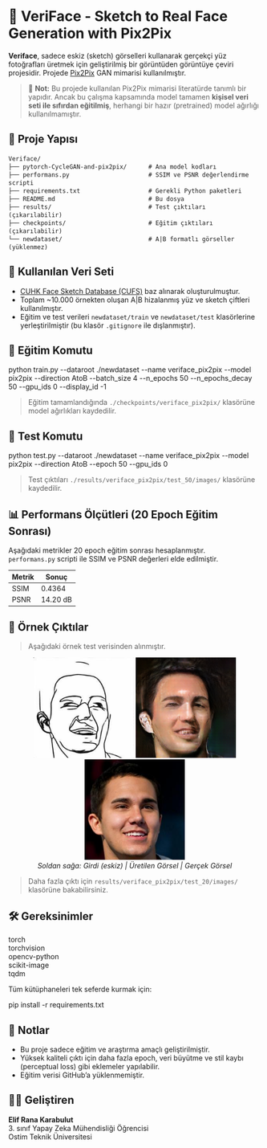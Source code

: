 # 🧠 VeriFace - Sketch to Real Face Generation with Pix2Pix

**Veriface**, sadece eskiz (sketch) görselleri kullanarak gerçekçi yüz fotoğrafları üretmek için geliştirilmiş bir görüntüden görüntüye çeviri projesidir. Projede [Pix2Pix](https://phillipi.github.io/pix2pix/) GAN mimarisi kullanılmıştır.
> 📌 **Not:** Bu projede kullanılan Pix2Pix mimarisi literatürde tanımlı bir yapıdır. Ancak bu çalışma kapsamında model tamamen **kişisel veri seti ile sıfırdan eğitilmiş**, herhangi bir hazır (pretrained) model ağırlığı kullanılmamıştır.


## 📁 Proje Yapısı

```
Veriface/
├── pytorch-CycleGAN-and-pix2pix/      # Ana model kodları
├── performans.py                      # SSIM ve PSNR değerlendirme scripti
├── requirements.txt                   # Gerekli Python paketleri
├── README.md                          # Bu dosya
├── results/                           # Test çıktıları (çıkarılabilir)
├── checkpoints/                       # Eğitim çıktıları (çıkarılabilir)
└── newdataset/                        # A|B formatlı görseller (yüklenmez)
```

## 🧪 Kullanılan Veri Seti

- [CUHK Face Sketch Database (CUFS)](https://github.com/junhocho/FSNet/blob/master/README.md#cufs-dataset) baz alınarak oluşturulmuştur.
- Toplam ~10.000 örnekten oluşan A|B hizalanmış yüz ve sketch çiftleri kullanılmıştır.
- Eğitim ve test verileri `newdataset/train` ve `newdataset/test` klasörlerine yerleştirilmiştir (bu klasör `.gitignore` ile dışlanmıştır).

## 🚀 Eğitim Komutu

python train.py --dataroot ./newdataset --name veriface_pix2pix --model pix2pix --direction AtoB --batch_size 4 --n_epochs 50 --n_epochs_decay 50 --gpu_ids 0 --display_id -1

> Eğitim tamamlandığında `./checkpoints/veriface_pix2pix/` klasörüne model ağırlıkları kaydedilir.

## 🧪 Test Komutu

python test.py --dataroot ./newdataset --name veriface_pix2pix --model pix2pix --direction AtoB --epoch 50 --gpu_ids 0

> Test çıktıları `./results/veriface_pix2pix/test_50/images/` klasörüne kaydedilir.

## 📊 Performans Ölçütleri (20 Epoch Eğitim Sonrası)

Aşağıdaki metrikler 20 epoch eğitim sonrası hesaplanmıştır.  
`performans.py` scripti ile SSIM ve PSNR değerleri elde edilmiştir.

| Metrik | Sonuç      |
|--------|------------|
| SSIM   | 0.4364     |
| PSNR   | 14.20 dB   |

## 📸 Örnek Çıktılar

> Aşağıdaki örnek test verisinden alınmıştır.


<p align="center">
  <img src="./demo_outputs/89_real_A.png" width="200"/>
  <img src="./demo_outputs/89_fake_B.png" width="200"/>
  <img src="./demo_outputs/89_real_B.png" width="200"/>
  <br>
  <i>Soldan sağa: Girdi (eskiz) | Üretilen Görsel | Gerçek Görsel</i>
</p>


> Daha fazla çıktı için `results/veriface_pix2pix/test_20/images/` klasörüne bakabilirsiniz.

## 🛠 Gereksinimler

torch  
torchvision  
opencv-python  
scikit-image  
tqdm  

Tüm kütüphaneleri tek seferde kurmak için:

pip install -r requirements.txt

## 📌 Notlar

- Bu proje sadece eğitim ve araştırma amaçlı geliştirilmiştir.
- Yüksek kaliteli çıktı için daha fazla epoch, veri büyütme ve stil kaybı (perceptual loss) gibi eklemeler yapılabilir.
- Eğitim verisi GitHub’a yüklenmemiştir.

## 👩‍💻 Geliştiren

**Elif Rana Karabulut**  
3. sınıf Yapay Zeka Mühendisliği Öğrencisi  
Ostim Teknik Üniversitesi
